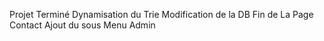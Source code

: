 Projet Terminé 
Dynamisation du Trie
Modification de la DB
Fin de La Page Contact 
Ajout du sous Menu Admin